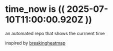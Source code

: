 # time_now is (( 2025-07-10T11:00:00.920Z ))

an automated repo that shows the currnent time

inspired by [breakingheatmap](https://github.com/breakingheatmap/breakingheatmap)